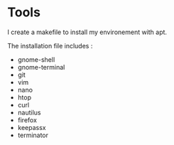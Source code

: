 # Tools
I create a makefile to install my environement with apt.

The installation file includes :

- gnome-shell
- gnome-terminal
- git
- vim
- nano
- htop
- curl
- nautilus
- firefox
- keepassx
- terminator
